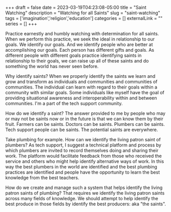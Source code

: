 +++ 
draft = false
date = 2023-03-19T04:23:08-05:00
title = "Saint Watching"
description = "Watching for all Saints"
slug = "saint-watching" 
tags = ['imagination','religion','education']
categories = []
externalLink = ""
series = []
+++

Practice earnestly and humbly watching with determination for all saints.  When we perform this practice, we seek the ideal in relationship to our goals.  We identify our goals.  And we identify people who are better at accomplishing our goals.  Each person has different gifts and goals.  As different people with different goals practice identifying saints in relationship to their goals, we can raise up all of these saints and do something the world has never seen before.

Why identify saints?  When we properly identify the saints we learn and grow and transform as individuals and communities and communities of communities.  The individual can learn with regard to their goals within a community with similar goals.  Some individuals like myself have the goal of providing situational awareness and interoperability within and between communities.  I'm a part of the tech support community.

How do we identify a saint?  The answer provided to me by people who may or may not be saints now or in the future is that we can know them by their fruit.  Farmers can be saints.  Doctors can be saints.  Plumbers can be saints.  Tech support people can be saints.  The potential saints are everywhere.

Take plumbing for example.  How can we identify the living patron saint of plumbers?  As tech support, I suggest a technical platform and process by which plumbers are invited to record themselves doing and sharing their work.  The platform would facilitate feedback from those who received the service and others who might help identify alternative ways of work.  In this way the best plumbers in the world are identified and the best plumbing practices are identified and people have the opportunity to learn the best knowledge from the best teachers.

How do we create and manage such a system that helps identify the living patron saints of plumbing?  That requires we identify the living patron saints across many fields of knowledge.  We should attempt to help identify the best produce in those fields by identify the best producers: aka "the saints".
